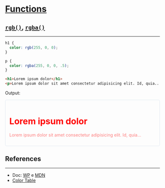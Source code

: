 # [Functions](https://docs.webplatform.org/wiki/css/functions)

## [`rgb()`](https://developer.mozilla.org/en-US/docs/Web/CSS/color_value#rgb()), [`rgba()`](https://developer.mozilla.org/en-US/docs/Web/CSS/color_value#rgba())
---

```css
h1 {
  color: rgb(255, 0, 0);
}

p {
  color: rgba(255, 0, 0, .5);
}
```

```html
<h1>Lorem ipsum dolor</h1>
<p>Lorem ipsum dolor sit amet consectetur adipisicing elit. Id, quia...</p>
```

Output:

<div style="border-radius: 0.3rem; border: solid 1px #dce6f0; padding: 0.8rem;">
  <h1 style="color: rgb(255, 0, 0);">Lorem ipsum dolor</h1>
  <p style="color: rgba(255, 0, 0, .5);">Lorem ipsum dolor sit amet consectetur adipisicing elit. Id, quia...</p>
</div>

## References
---

* Doc: [WP](https://docs.webplatform.org/wiki/css/functions) e [MDN](https://developer.mozilla.org/en-US/docs/Web/CSS/Reference#Keyword_index)
* [Color Table](values.md#color)

